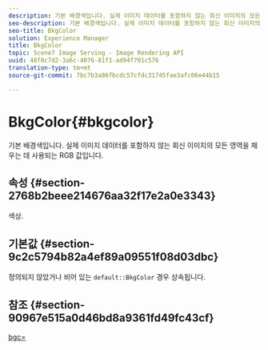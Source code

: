 ```yaml
---
description: 기본 배경색입니다. 실제 이미지 데이터를 포함하지 않는 회신 이미지의 모든 영역을 채우는 데 사용되는 RGB 값입니다.
seo-description: 기본 배경색입니다. 실제 이미지 데이터를 포함하지 않는 회신 이미지의 모든 영역을 채우는 데 사용되는 RGB 값입니다.
seo-title: BkgColor
solution: Experience Manager
title: BkgColor
topic: Scene7 Image Serving - Image Rendering API
uuid: 48f0c7d2-3a6c-4076-81f1-ad94f701c576
translation-type: tm+mt
source-git-commit: 7bc7b3a86fbcdc57cfdc31745fae3afc06e44b15

---
```



# BkgColor{#bkgcolor}

기본 배경색입니다. 실제 이미지 데이터를 포함하지 않는 회신 이미지의 모든 영역을 채우는 데 사용되는 RGB 값입니다.

## 속성 {#section-2768b2beee214676aa32f17e2a0e3343}

색상.

## 기본값 {#section-9c2c5794b82a4ef89a09551f08d03dbc}

정의되지 않았거나 비어 있는 `default::BkgColor` 경우 상속됩니다.

## 참조 {#section-90967e515a0d46bd8a9361fd49fc43cf}

[bgc=](../../../../../is-api/http-ref/image-serving-api-ref/c-http-protocol-reference/c-command-reference/r-bgc.md#reference-53376175f617446fbe5c69120f834b88)
